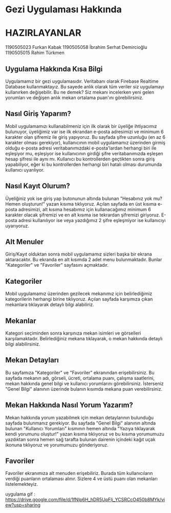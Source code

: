 # Gezi Uygulaması Hakkında
# HAZIRLAYANLAR 
1190505023 Furkan Kabak 1190505058 İbrahim Serhat Demircioğlu 1190505015 Rahim Türkmen



## Uygulama Hakkında Kısa Bilgi
Uygulamamız bir gezi uygulamasıdır. Veritabanı olarak Firebase Realtime Database kullanmaktayız. Bu sayede anlık olarak tüm veriler siz uygulamayı kullanırken değişebilir. Bu ne demek? Siz mekanı incelerken yeni gelen yorumları ve değişen anlık mekan ortalama puan'ını görebilirsiniz.

## Nasıl Giriş Yaparım?
Mobil uygulamamızı kullanabilmeniz için ilk olarak bir üyeliğe ihtiyacımız bulunuyor, üyeliğimiz var ise ilk ekrandan e-posta adresimizi ve minimum 6 karakter olan şifremiz ile giriş yapıyoruz. Bu sayfada şifre uzunluğu (en az 6 karakter olması gerekiyor), kullanıcının mobil uygulamamız üzerinden girmiş olduğu e-posta adresi veritabanımızdaki e-posta'lardan herhangi biri ile eşleşiyor mu, eşleşiyor ise kullanıcının girdiği şifre veritabanımızda eşleşen hesap şifresi ile aynı mı. Kullanıcı bu kontrollerden geçtikten sonra giriş yapabiliyor, eğer ki bu kontrollerden herhangi biri hatalı olması durumunda kullanıcı uyarılıyor.
 
## Nasıl Kayıt Olurum?
Üyeliğiniz yok ise giriş yap butonunun altında bulunan "Hesabınız yok mu? Hemen oluşturun!" yazan kısıma tıklıyoruz. Açılan sayfada en üst kısıma e-posta adresimizi, alt kısıma hesabımız için kullanacağımız minimum 6 karakter olacak şifremizi ve en alt kısıma ise tekrardan şifremizi giriyoruz. E-posta adresi kullanılıyor ise veya yazdığımız 2 şifre eşleşmiyor ise kullanıcıyı uyarıyoruz.

## Alt Menuler
Giriş/Kayıt olduktan sonra mobil uygulamamız sizleri başka bir ekrana aktaracaktır. Bu ekranda en alt kısımda 2 adet menu bulunmaktadır. Bunlar "Kategoriler" ve "Favoriler" sayfasını açmaktadır.

## Kategoriler
Mobil uygulamamız üzerinden gezilecek mekanımız için belirlediğimiz kategorilerin herhangi birine tıklıyoruz. Açılan sayfada karşımıza çıkan mekanlara tıklayarak detaylı bilgi alabiliriz.

## Mekanlar
Kategori seçiminden sonra karşınıza mekan isimleri ve görselleri karşılamaktadır. Belirlediğiniz mekana tıklayarak, o mekan hakkında detaylı bilgi alabilirsiniz.

## Mekan Detayları
Bu sayfamıza "Kategoriler" ve "Favoriler" ekranından erişebilirsiniz. Bu sayfada mekanın adı, görseli, ücreti, ortalama puanı, çalışma saatlerini, mekan hakkında genel bilgi ve kullanıcı yorumlarını görebilirsiniz. İsterseniz "Genel Bilgi" alanının üzerinde bulanın kısımda mekana puan verebilirsiniz.

## Mekan Hakkında Nasıl Yorum Yazarım?
Mekan hakkında yorum yazabilmek için mekan detaylarının bulunduğu sayfada bulunmanız gerekiyor. Bu sayfada "Genel Bilgi" alanının altında bulunan "Kullanıcı Yorumları" kısmının hemen altında "Yazıya tıklayarak kendi yorumunu oluştur!" yazan kısıma tıklıyoruz ve bu kısıma yorumumuzu yazdıktan sonra hemen sağ tarafta bulunan dairenin içindeki kağıt uçak ikonuna tıklıyoruz ve yorumumuzu gönderiyoruz.

## Favoriler
Favoriler ekranımıza alt menuden erişebiliriz. Burada tüm kullanıcıların verdiği puanların ortalaması alınır. Sizlere 4 ve üstü puanı olan mekanları listelemekteyiz. 

uygulama gif : https://drive.google.com/file/d/1fNlp6H_hDR5UpFIj_YCSRCcO450b8MYk/view?usp=sharing
